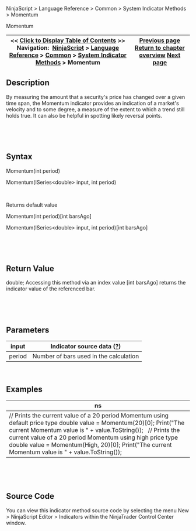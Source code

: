 ﻿


NinjaScript \> Language Reference \> Common \> System Indicator Methods \> Momentum






















Momentum







| \<\< [Click to Display Table of Contents](momentum.md) \>\> **Navigation:**     [NinjaScript](ninjascript-1.md) \> [Language Reference](language_reference_wip-1.md) \> [Common](common-1.md) \> [System Indicator Methods](indicators-1.md) \> Momentum | [Previous page](minimum_min-1.md) [Return to chapter overview](indicators-1.md) [Next page](money_flow_index_mfi-1.md) |
| --- | --- |











## Description


By measuring the amount that a security's price has changed over a given time span, the Momentum indicator provides an indication of a market's velocity and to some degree, a measure of the extent to which a trend still holds true. It can also be helpful in spotting likely reversal points.


 


 


## Syntax


Momentum(int period)  

Momentum(ISeries\<double\> input, int period)


 


Returns default value


Momentum(int period)\[int barsAgo]  

Momentum(ISeries\<double\> input, int period)\[int barsAgo]


 


 


## Return Value


double; Accessing this method via an index value \[int barsAgo] returns the indicator value of the referenced bar.


 


 


## Parameters




| input | Indicator source data ([?](valid_input_data_for_indicator-1.md)) |
| --- | --- |
| period | Number of bars used in the calculation |



 


## 


## Examples




| ns |
| --- |
| // Prints the current value of a 20 period Momentum using default price type double value \= Momentum(20)\[0]; Print("The current Momentum value is " \+ value.ToString());   // Prints the current value of a 20 period Momentum using high price type double value \= Momentum(High, 20)\[0]; Print("The current Momentum value is " \+ value.ToString()); |



 


 


## Source Code


You can view this indicator method source code by selecting the menu New \> NinjaScript Editor \> Indicators within the NinjaTrader Control Center window.









